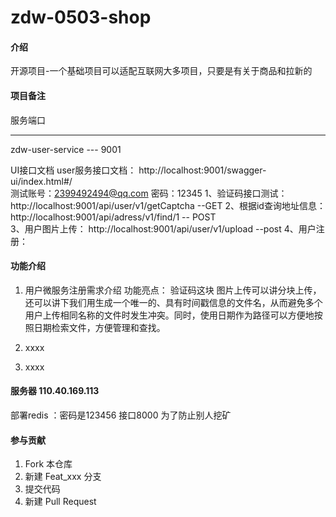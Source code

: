 # zdw-0503-shop

#### 介绍
开源项目-一个基础项目可以适配互联网大多项目，只要是有关于商品和拉新的

#### 项目备注

服务端口
--- --------
zdw-user-service --- 9001


 
 UI接口文档
user服务接口文档： http://localhost:9001/swagger-ui/index.html#/  
  测试账号：2399492494@qq.com           密码：12345
1、验证码接口测试：http://localhost:9001/api/user/v1/getCaptcha  --GET
2、根据id查询地址信息： http://localhost:9001/api/adress/v1/find/1 -- POST  
3、用户图片上传： http://localhost:9001/api/user/v1/upload --post
4、用户注册：








#### 功能介绍

1.   用户微服务注册需求介绍
功能亮点： 验证码这块 图片上传可以讲分块上传，还可以讲下我们用生成一个唯一的、具有时间戳信息的文件名，从而避免多个用户上传相同名称的文件时发生冲突。同时，使用日期作为路径可以方便地按照日期检索文件，方便管理和查找。



2.  xxxx
3.  xxxx

#### 服务器 110.40.169.113
部署redis ：密码是123456 接口8000 为了防止别人挖矿



#### 参与贡献

1.  Fork 本仓库
2.  新建 Feat_xxx 分支
3.  提交代码
4.  新建 Pull Request

